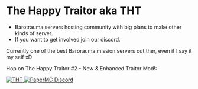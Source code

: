 # The Happy Traitor aka THT



- Barotrauma servers hosting community with big plans to make other kinds of server.
- If you want to get involved join our discord.

Currently one of the best Barorauma mission servers out ther, even if I say it my self xD

Hop on The Happy Traitor #2 - New &amp; Enhanced Traitor Mod!: 

<a href="steam://connect/kuningaskunta.fi:27015">
         <img alt=THT #2" src="http://hynnansaha.fi/kuvat/jone/barotrauma/THT.png">
</a>

<a href="https://discord.gg/hFy2KBehNr">
         <img alt="PaperMC Discord" src="https://discord.com/api/guilds/289587909051416579/widget.png?style=banner2">
</a>
